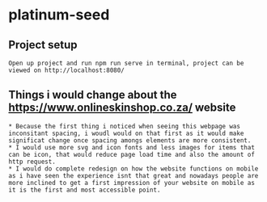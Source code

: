 # platinum-seed

## Project setup

```
Open up project and run npm run serve in terminal, project can be viewed on http://localhost:8080/
```

## Things i would change about the https://www.onlineskinshop.co.za/ website

```
* Because the first thing i noticed when seeing this webpage was inconsitant spacing, i woudl would on that first as it would make significat change once spacing amongs elements are more consistent.
* I would use more svg and icon fonts and less images for items that can be icon, that would reduce page load time and also the amount of http request.
* I would do complete redesign on how the website functions on mobile as i have seen the experience isnt that great and nowadays people are more inclined to get a first impression of your website on mobile as it is the first and most accessible point.
```
